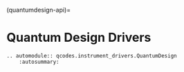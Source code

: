 (quantumdesign-api)=

# Quantum Design Drivers

```{eval-rst}
.. automodule:: qcodes.instrument_drivers.QuantumDesign
    :autosummary:
```
